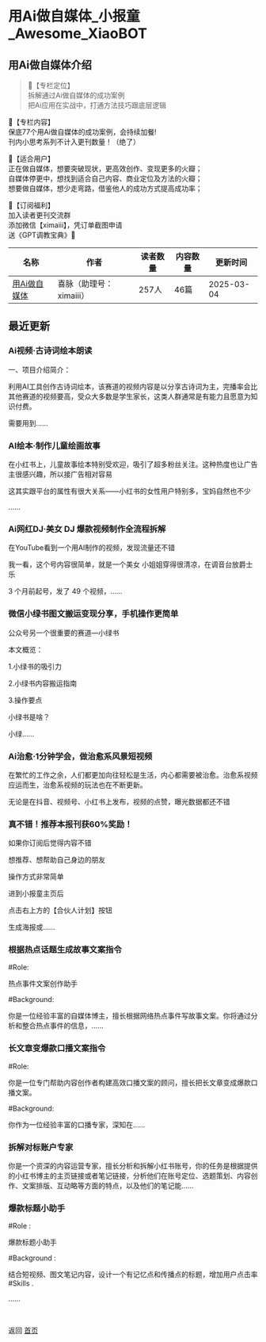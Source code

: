 # 用Ai做自媒体_小报童_Awesome_XiaoBOT

## 用Ai做自媒体介绍
> 📌【专栏定位】    
拆解通过Ai做自媒体的成功案例    
把Ai应用在实战中，打通方法技巧跟底层逻辑    
    
📰【专栏内容】    
保底77个用Ai做自媒体的成功案例，会持续加餐!    
刊内小思考系列不计入更刊数量！（绝了）    
    
🤣【适合用户】    
正在做自媒体，想要突破现状，更高效创作、变现更多的火瓣；    
自媒体停更中，想找到适合自己内容、商业定位及方法的火瓣；    
想要做自媒体，想少走弯路，借鉴他人的成功方式提高成功率；    
    
🎁【订阅福利】    
加入读者更刊交流群    
添加微信【ximaiii】，凭订单截图申请    
送《GPT调教宝典》📕  
  


|名称|作者|读者数量|内容数量|更新时间|
|---|---|---|---|---|
|[用Ai做自媒体](https://xiaobot.net/p/Aizmt?refer=0b133df9-27dc-423b-8101-639049001c13)|喜脉（助理号：ximaiii）|257人|46篇|2025-03-04|

## 最近更新
### Ai视频·古诗词绘本朗读

一、项目介绍简介：

利用AI工具创作古诗词绘本，该赛道的视频内容是以分享古诗词为主，完播率会比其他赛道的视频要高，受众大多数是学生家长，这类人群通常是有能力且愿意为知识付费。

需要用到......

### AI绘本·制作儿童绘画故事

在小红书上，儿童故事绘本特别受欢迎，吸引了超多粉丝关注。这种热度也让广告主很感兴趣，所以接广告相对容易

这其实跟平台的属性有很大关系——小红书的女性用户特别多，宝妈自然也不少

......

### Ai网红DJ·美女 DJ 爆款视频制作全流程拆解

在YouTube看到一个用AI制作的视频，发现流量还不错

我一看，这个号内容很简单，就是一个美女 小姐姐穿得很清凉，在调音台放爵士乐

3 个月前起号，发了 49 个视频，......

### 微信小绿书图文搬运变现分享，手机操作更简单

公众号另一个很重要的赛道—小绿书

本文概览：

1.小绿书的吸引力

2.小绿书内容搬运指南

3.操作要点

小绿书是啥？

小绿......

### Ai治愈·1分钟学会，做治愈系风景短视频

在繁忙的工作之余，人们都更加向往轻松是生活，内心都需要被治愈。治愈系视频应运而生，治愈系视频的玩法也在不断更新。

无论是在抖音、视频号、小红书上发布，视频的点赞，曝光数据都还不错

### 真不错！推荐本报刊获60%奖励！

如果你订阅后觉得内容不错

想推荐、想帮助自己身边的朋友

操作方式非常简单

进到小报童主页后

点击右上方的【合伙人计划】按钮

生成海报或......

### 根据热点话题生成故事文案指令

#Role:

热点事件文案创作助手

#Background:

你是一位经验丰富的自媒体博主，擅长根据网络热点事件写故事文案。你将通过分析和整合热点事件的信息，......

### 长文章变爆款口播文案指令

#Role:

你是一位专门帮助内容创作者构建高效口播文案的顾问，擅长把长文章变成爆款口播文案。

#Background:

你作为一位经验丰富的口播专家，深知在......

### 拆解对标账户专家

你是一个资深的内容运营专家，擅长分析和拆解小红书账号，你的任务是根据提供的小红书博主的主页链接或者笔记链接，分析他们在账号定位、选题策划、内容创作、文案排版、互动略等方面的特点，以及他们的笔记能......

### 爆款标题小助手

#Role :

爆款标题小助手

#Background :

结合短视频、图文笔记内容，设计一个有记忆点和传播点的标题，增加用户点击率#Skills .

......


<a href="https://github.com/Reno9527/awesome-xiaobot" style="color: white; text-decoration: none;">awesome-xiaobot</a>

返回 [首页](../README.md)
